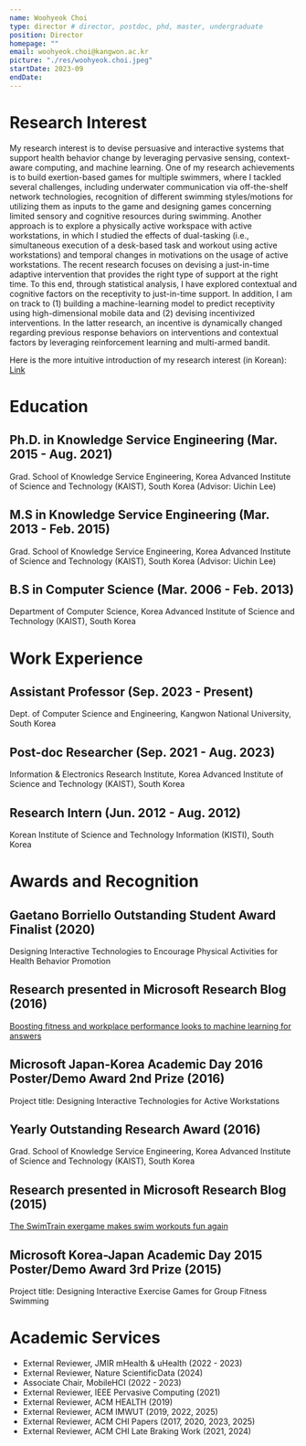 ```yaml
---
name: Woohyeok Choi
type: director # director, postdoc, phd, master, undergraduate
position: Director 
homepage: ""
email: woohyeok.choi@kangwon.ac.kr
picture: "./res/woohyeok.choi.jpeg"
startDate: 2023-09
endDate: 
---
```

# Research Interest
My research interest is to devise persuasive and interactive systems that support health behavior change by leveraging pervasive sensing, context-aware computing, and machine learning. One of my research achievements is to build exertion-based games for multiple swimmers, where I tackled several challenges, including underwater communication via off-the-shelf network technologies, recognition of different swimming styles/motions for utilizing them as inputs to the game and designing games concerning limited sensory and cognitive resources during swimming. Another approach is to explore a physically active workspace with active workstations, in which I studied the effects of dual-tasking (i.e., simultaneous execution of a desk-based task and workout using active workstations) and temporal changes in motivations on the usage of active workstations. The recent research focuses on devising a just-in-time adaptive intervention that provides the right type of support at the right time. To this end, through statistical analysis, I have explored contextual and cognitive factors on the receptivity to just-in-time support. In addition, I am on track to (1) building a machine-learning model to predict receptivity using high-dimensional mobile data and (2) devising incentivized interventions. In the latter research, an incentive is dynamically changed regarding previous response behaviors on interventions and contextual factors by leveraging reinforcement learning and multi-armed bandit.

Here is the more intuitive introduction of my research interest (in Korean): [Link](https://docs.google.com/presentation/d/1jKiHzucws4BHjEcYk14VByzUNEwBA2L-KU9PNCD22zI/edit?usp=sharing)

# Education
## Ph.D. in Knowledge Service Engineering (Mar. 2015 - Aug. 2021)
Grad. School of Knowledge Service Engineering, Korea Advanced Institute of Science and Technology (KAIST), South Korea (Advisor: Uichin Lee)

## M.S in Knowledge Service Engineering (Mar. 2013 - Feb. 2015)
Grad. School of Knowledge Service Engineering, Korea Advanced Institute of Science and Technology (KAIST), South Korea (Advisor: Uichin Lee)

## B.S in Computer Science (Mar. 2006 - Feb. 2013)
Department of Computer Science, Korea Advanced Institute of Science and Technology (KAIST), South Korea

# Work Experience
## Assistant Professor (Sep. 2023 - Present)
Dept. of Computer Science and Engineering, Kangwon National University, South Korea

## Post-doc Researcher (Sep. 2021 - Aug. 2023)
Information & Electronics Research Institute, Korea Advanced Institute of Science and Technology (KAIST), South Korea

## Research Intern (Jun. 2012 - Aug. 2012)
Korean Institute of Science and Technology Information (KISTI), South Korea

# Awards and Recognition
## Gaetano Borriello Outstanding Student Award Finalist (2020)
Designing Interactive Technologies to Encourage Physical Activities for Health Behavior Promotion

## Research presented in Microsoft Research Blog (2016)
[Boosting fitness and workplace performance looks to machine learning for answers](https://www.microsoft.com/en-us/research/blog/boosting-fitness-and-workplace-performance-looks-to-machine-learning-for-answers/)

## Microsoft Japan-Korea Academic Day 2016 Poster/Demo Award 2nd Prize (2016)
Project title: Designing Interactive Technologies for Active Workstations

## Yearly Outstanding Research Award (2016)
Grad. School of Knowledge Service Engineering, Korea Advanced Institute of Science and Technology (KAIST), South Korea

## Research presented in Microsoft Research Blog (2015)
[The SwimTrain exergame makes swim workouts fun again](https://www.microsoft.com/en-us/research/blog/the-swimtrain-exergame-makes-swim-workouts-fun-again/)

## Microsoft Korea-Japan Academic Day 2015 Poster/Demo Award 3rd Prize (2015)
Project title: Designing Interactive Exercise Games for Group Fitness Swimming

# Academic Services
* External Reviewer, JMIR mHealth & uHealth (2022 - 2023)
* External Reviewer, Nature ScientificData (2024)
* Associate Chair, MobileHCI (2022 - 2023)
* External Reviewer, IEEE Pervasive Computing (2021)
* External Reviewer, ACM HEALTH (2019)
* External Reviewer, ACM IMWUT (2019, 2022, 2025)
* External Reviewer, ACM CHI Papers (2017, 2020, 2023, 2025)
* External Reviewer, ACM CHI Late Braking Work (2021, 2024)



